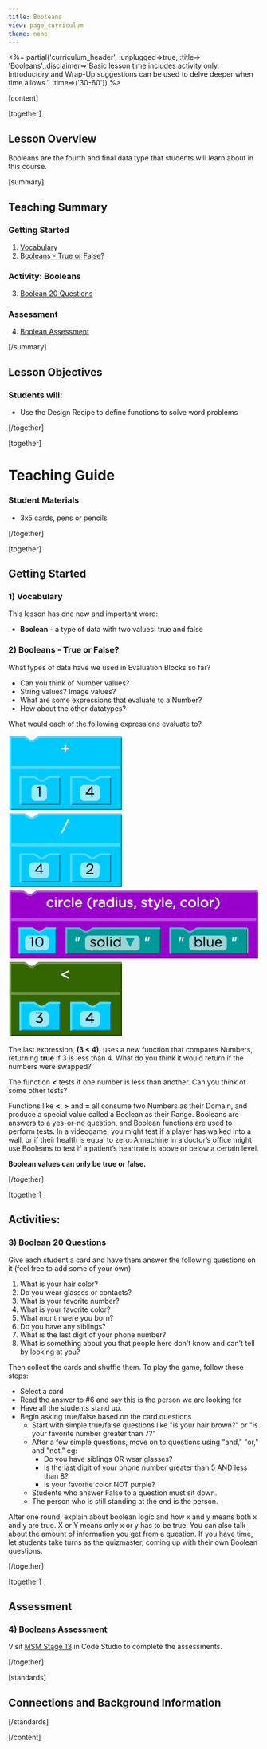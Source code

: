 ```yaml
---
title: Booleans
view: page_curriculum
theme: none
---
```



<%= partial('curriculum_header', :unplugged=>true, :title=> 'Booleans',:disclaimer=>'Basic lesson time includes activity only. Introductory and Wrap-Up suggestions can be used to delve deeper when time allows.', :time=>('30-60')) %>

[content]

[together]

## Lesson Overview
Booleans are the fourth and final data type that students will learn about in this course.

[summary]

## Teaching Summary
### **Getting Started**
 
1) [Vocabulary](#Vocab)<br/>
2) [Booleans - True or False?](#GetStarted)  

### **Activity: Booleans**  

3) [Boolean 20 Questions](#Activity1)   

### **Assessment**
4) [Boolean Assessment](#Assessment)

[/summary]

## Lesson Objectives 
### Students will:
- Use the Design Recipe to define functions to solve word problems

[/together]

[together]

# Teaching Guide

### Student Materials
- 3x5 cards, pens or pencils

[/together]

[together]

## Getting Started


### <a name="Vocab"></a> 1) Vocabulary
This lesson has one new and important word:<br/>

- **Boolean** - a type of data with two values: true and false

### <a name="GetStarted"></a> 2) Booleans - True or False?

What types of data have we used in Evaluation Blocks so far?

- Can you think of Number values?
- String values? Image values?
- What are some expressions that evaluate to a Number?
- How about the other datatypes?

What would each of the following expressions evaluate to?

<img src="oneplusfour.png" style="max-width: 100%"/><br/>
<img src="fourdivtwo.png" style="max-width: 100%"/><br/>
<img src="circleten.png" style="max-width: 100%"/><br/>
<img src="threelessthanfour.png" style="max-width: 100%"/>

The last expression, **(3 < 4)**, uses a new function that compares Numbers, returning **true** if 3 is less than 4. What do you think it would return if the numbers were swapped?

The function **<** tests if one number is less than another. Can you think of some other tests?

Functions like **<**, **>** and **=** all consume two Numbers as their Domain, and produce a special value called a Boolean as their Range. Booleans are answers to a yes-or-no question, and Boolean functions are used to perform tests. In a videogame, you might test if a player has walked into a wall, or if their health is equal to zero. A machine in a doctor’s office might use Booleans to test if a patient’s heartrate is above or below a certain level. 

**Boolean values can only be true or false.**
 

[/together]

[together]

## Activities:
### <a name="Activity1"></a> 3) Boolean 20 Questions

Give each student a card and have them answer the following questions on it (feel free to add some of your own)

1. What is your hair color?
2. Do you wear glasses or contacts?
3. What is your favorite number?
4. What is your favorite color?
5. What month were you born?
6. Do you have any siblings?
7. What is the last digit of your phone number?
8. What is something about you that people here don't know and can't tell by looking at you?

Then collect the cards and shuffle them. To play the game, follow these steps:

- Select a card
- Read the answer to #6 and say this is the person we are looking for
- Have all the students stand up.
- Begin asking true/false based on the card questions
    - Start with simple true/false questions like "is your hair brown?" or "is your favorite number greater than 7?"
    - After a few simple questions, move on to questions using "and," "or," and "not." eg:
        - Do you have siblings OR wear glasses?
        - Is the last digit of your phone number greater than 5 AND less than 8?
        - Is your favorite color NOT purple?
    - Students who answer False to a question must sit down.
    - The person who is still standing at the end is the person.

After one round, explain about boolean logic and how x and y means both x and y are true. X or Y means only x or y has to be true. You can also talk about the amount of information you get from a question. If you have time, let students take turns as the quizmaster, coming up with their own Boolean questions.

[/together]

[together]

## Assessment 
### <a name="Assessment"></a>4) Booleans Assessment

Visit [MSM Stage 13](http://studio.code.org/s/msm/stage/13/puzzle/1) in Code Studio to complete the assessments.

[/together]

[standards]

## Connections and Background Information




[/standards]

[/content]

<link rel="stylesheet" type="text/css" href="../docs/morestyle.css"/>
